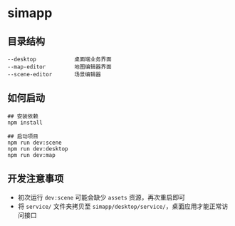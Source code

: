 # simapp

## 目录结构
    --desktop            桌面端业务界面
    --map-editor         地图编辑器界面
    --scene-editor       场景编辑器

## 如何启动

```shell
## 安装依赖
npm install

## 启动项目
npm run dev:scene
npm run dev:desktop
npm run dev:map
```

## 开发注意事项

* 初次运行 `dev:scene` 可能会缺少 `assets` 资源，再次重启即可
* 将 `service/` 文件夹拷贝至 `simapp/desktop/service/`，桌面应用才能正常访问接口
